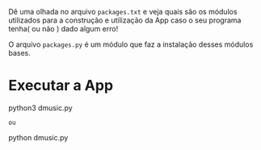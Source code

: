 Dê uma olhada no arquivo `packages.txt` e veja quais são os módulos utilizados para a construção e utilização da App caso o seu programa tenha( ou não ) dado algum erro!

O arquivo `packages.py` é um módulo que faz a instalação desses módulos bases.

# Executar a App
python3 dmusic.py

`ou`

python dmusic.py
